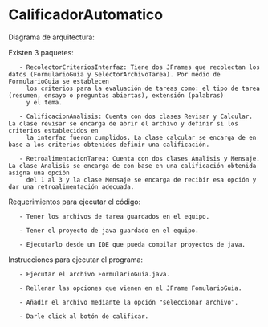 # CalificadorAutomatico
Diagrama de arquitectura: 
  
  Existen 3 paquetes: 
  
       - RecolectorCriteriosInterfaz: Tiene dos JFrames que recolectan los datos (FormularioGuia y SelectorArchivoTarea). Por medio de FormularioGuia se establecen 
         los criterios para la evaluación de tareas como: el tipo de tarea (resumen, ensayo o preguntas abiertas), extensión (palabras)
         y el tema. 
         
       - CalificacionAnalisis: Cuenta con dos clases Revisar y Calcular. La clase revisar se encarga de abrir el archivo y definir si los criterios establecidos en
         la interfaz fueron cumplidos. La clase calcular se encarga de en base a los criterios obtenidos definir una calificación. 
         
       - RetroalimentacionTarea: Cuenta con dos clases Analisis y Mensaje. La clase Analisis se encarga de con base en una calificación obtenida asigna una opción 
         del 1 al 3 y la clase Mensaje se encarga de recibir esa opción y dar una retroalimentación adecuada. 
         
  Requerimientos para ejecutar el código: 
  
       - Tener los archivos de tarea guardados en el equipo. 
       
       - Tener el proyecto de java guardado en el equipo. 
       
       - Ejecutarlo desde un IDE que pueda compilar proyectos de java.
  
  Instrucciones para ejecutar el programa:
  
       - Ejecutar el archivo FormularioGuia.java.
       
       - Rellenar las opciones que vienen en el JFrame FomularioGuia.
       
       - Añadir el archivo mediante la opción "seleccionar archivo".
       
       - Darle click al botón de calificar. 
